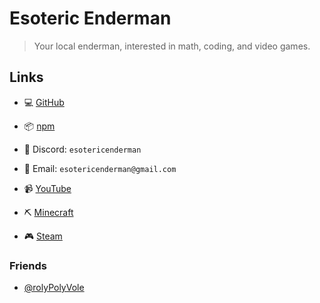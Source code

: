 # Esoteric Enderman

> Your local enderman, interested in math, coding, and video games.

## Links

- 💻 [GitHub](https://www.github.com/EsotericEnderman)
- 📦 [npm](https://www.npmjs.com/~esotericenderman)

- 💬 Discord: `esotericenderman`
- 📧 Email: `esotericenderman@gmail.com`

- 📹 [YouTube](https://www.youtube.com/@esotericenderman)
- ⛏️ [Minecraft](https://namemc.com/profile/EsotericEnderman.1)
- 🎮 [Steam](https://steamcommunity.com/id/esotericenderman/)

### Friends

- [@rolyPolyVole](https://github.com/rolyPolyVole)

